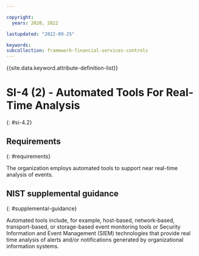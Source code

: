 ```yaml
---

copyright:
  years: 2020, 2022

lastupdated: "2022-09-25"

keywords: 
subcollection: framework-financial-services-controls
---
```


{{site.data.keyword.attribute-definition-list}}

         
# SI-4 (2) - Automated Tools For Real-Time Analysis
{: #si-4.2}

## Requirements
{: #requirements}

The organization employs automated tools to support near real-time analysis of events.

## NIST supplemental guidance
{: #supplemental-guidance}

Automated tools include, for example, host-based, network-based, transport-based, or storage-based event monitoring tools or Security Information and Event Management (SIEM) technologies that provide real time analysis of alerts and/or notifications generated by organizational information systems.



